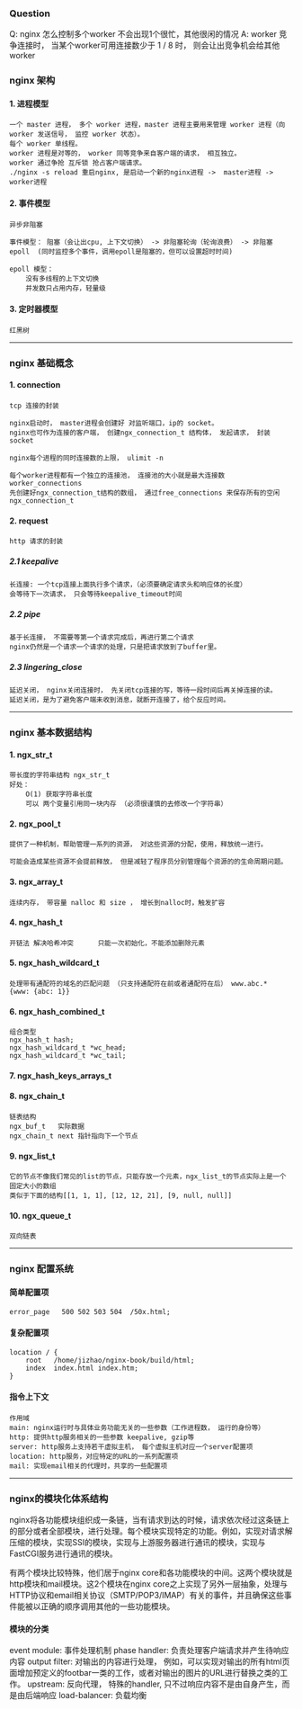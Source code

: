 ### Question
Q: nginx 怎么控制多个worker 不会出现1个很忙，其他很闲的情况
A: worker 竞争连接时， 当某个worker可用连接数少于 1 / 8 时， 则会让出竞争机会给其他worker

### nginx 架构

#### 1. 进程模型
    一个 master 进程， 多个 worker 进程，master 进程主要用来管理 worker 进程（向 worker 发送信号， 监控 worker 状态）。
    每个 worker 单线程。
    worker 进程是对等的， worker 同等竞争来自客户端的请求， 相互独立。
    worker 通过争抢 互斥锁 抢占客户端请求。
    ./nginx -s reload 重启nginx, 是启动一个新的nginx进程 ->  master进程 -> worker进程

    

#### 2. 事件模型
    异步非阻塞
    
    事件模型： 阻塞（会让出cpu, 上下文切换） -> 非阻塞轮询（轮询浪费） -> 非阻塞 epoll  (同时监控多个事件，调用epoll是阻塞的，但可以设置超时时间)

    epoll 模型：
        没有多线程的上下文切换
        并发数只占用内存，轻量级

#### 3. 定时器模型
    红黑树

----------------

### nginx 基础概念

#### 1. connection
    tcp 连接的封装
    
    nginx启动时， master进程会创建好 对监听端口，ip的 socket。 
    nginx也可作为连接的客户端， 创建ngx_connection_t 结构体， 发起请求， 封装socket 

    nginx每个进程的同时连接数的上限， ulimit -n 

    每个worker进程都有一个独立的连接池， 连接池的大小就是最大连接数 worker_connections
    先创建好ngx_connection_t结构的数组， 通过free_connections 来保存所有的空闲ngx_connection_t

#### 2. request
    http 请求的封装

##### 2.1 keepalive
    长连接: 一个tcp连接上面执行多个请求，（必须要确定请求头和响应体的长度）
    会等待下一次请求， 只会等待keepalive_timeout时间

##### 2.2 pipe
    基于长连接， 不需要等第一个请求完成后，再进行第二个请求
    nginx仍然是一个请求一个请求的处理，只是把请求放到了buffer里。

##### 2.3 lingering_close
    延迟关闭， nginx关闭连接时， 先关闭tcp连接的写，等待一段时间后再关掉连接的读。
    延迟关闭，是为了避免客户端未收到消息，就断开连接了，给个反应时间。

---------

### nginx 基本数据结构

#### 1. ngx_str_t
    带长度的字符串结构 ngx_str_t
    好处：
        O(1) 获取字符串长度
        可以 两个变量引用同一块内存 （必须很谨慎的去修改一个字符串）

#### 2. ngx_pool_t
    提供了一种机制，帮助管理一系列的资源， 对这些资源的分配，使用，释放统一进行。
    
    可能会造成某些资源不会提前释放， 但是减轻了程序员分别管理每个资源的的生命周期问题。

#### 3. ngx_array_t
    连续内存， 带容量 nalloc 和 size ， 增长到nalloc时，触发扩容

#### 4. ngx_hash_t
    开链法 解决哈希冲突      只能一次初始化，不能添加删除元素

#### 5. ngx_hash_wildcard_t
    处理带有通配符的域名的匹配问题 （只支持通配符在前或者通配符在后） www.abc.*
    {www: {abc: 1}}

#### 6. ngx_hash_combined_t
    组合类型
    ngx_hash_t hash;
    ngx_hash_wildcard_t *wc_head;
    ngx_hash_wildcard_t *wc_tail;

#### 7. ngx_hash_keys_arrays_t
    

#### 8. ngx_chain_t
    链表结构    
    ngx_buf_t   实际数据
    ngx_chain_t next 指针指向下一个节点

#### 9. ngx_list_t
    它的节点不像我们常见的list的节点，只能存放一个元素，ngx_list_t的节点实际上是一个固定大小的数组
    类似于下面的结构[[1, 1, 1], [12, 12, 21], [9, null, null]]

#### 10. ngx_queue_t
    双向链表

---------

### nginx 配置系统

#### 简单配置项  
    
    error_page   500 502 503 504  /50x.html;

#### 复杂配置项
    
    location / {
        root   /home/jizhao/nginx-book/build/html;
        index  index.html index.htm;
    }

#### 指令上下文

    作用域
    main: nginx运行时与具体业务功能无关的一些参数（工作进程数， 运行的身份等）
    http: 提供http服务相关的一些参数 keepalive, gzip等
    server: http服务上支持若干虚拟主机， 每个虚拟主机对应一个server配置项
    location: http服务，对应特定的URL的一系列配置项
    mail: 实现email相关的代理时，共享的一些配置项

----------

### nginx的模块化体系结构

nginx将各功能模块组织成一条链，当有请求到达的时候，请求依次经过这条链上的部分或者全部模块，进行处理。每个模块实现特定的功能。例如，实现对请求解压缩的模块，实现SSI的模块，实现与上游服务器进行通讯的模块，实现与FastCGI服务进行通讯的模块。

有两个模块比较特殊，他们居于nginx core和各功能模块的中间。这两个模块就是http模块和mail模块。这2个模块在nginx core之上实现了另外一层抽象，处理与HTTP协议和email相关协议（SMTP/POP3/IMAP）有关的事件，并且确保这些事件能被以正确的顺序调用其他的一些功能模块。

#### 模块的分类

event module: 事件处理机制
phase handler: 负责处理客户端请求并产生待响应内容
output filter: 对输出的内容进行处理， 例如，可以实现对输出的所有html页面增加预定义的footbar一类的工作，或者对输出的图片的URL进行替换之类的工作。
upstream:   反向代理， 特殊的handler, 只不过响应内容不是由自身产生，而是由后端响应
load-balancer: 负载均衡